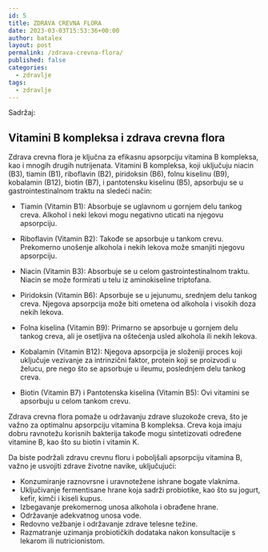 ```yaml
---
id: 5
title: ZDRAVA CREVNA FLORA
date: 2023-03-03T15:53:36+00:00
author: batalex
layout: post
permalink: /zdrava-crevna-flora/
published: false
categories:
  - zdravlje
tags:
  - zdravlje
---
```

Sadržaj:


## Vitamini B kompleksa i zdrava crevna flora
Zdrava crevna flora je ključna za efikasnu apsorpciju vitamina B kompleksa, kao i mnogih drugih nutrijenata. Vitamini B kompleksa, koji uključuju niacin (B3), tiamin (B1), riboflavin (B2), piridoksin (B6), folnu kiselinu (B9), kobalamin (B12), biotin (B7), i pantotensku kiselinu (B5), apsorbuju se u gastrointestinalnom traktu na sledeći način:

* Tiamin (Vitamin B1): Absorbuje se uglavnom u gornjem delu tankog creva. Alkohol i neki lekovi mogu negativno uticati na njegovu apsorpciju.

* Riboflavin (Vitamin B2): Takođe se apsorbuje u tankom crevu. Prekomerno unošenje alkohola i nekih lekova može smanjiti njegovu apsorpciju.

* Niacin (Vitamin B3): Absorbuje se u celom gastrointestinalnom traktu. Niacin se može formirati u telu iz aminokiseline triptofana.

* Piridoksin (Vitamin B6): Apsorbuje se u jejunumu, srednjem delu tankog creva. Njegova apsorpcija može biti ometena od alkohola i visokih doza nekih lekova.

* Folna kiselina (Vitamin B9): Primarno se apsorbuje u gornjem delu tankog creva, ali je osetljiva na oštećenja usled alkohola ili nekih lekova.

* Kobalamin (Vitamin B12): Njegova apsorpcija je složeniji proces koji uključuje vezivanje za intrinzični faktor, protein koji se proizvodi u želucu, pre nego što se apsorbuje u ileumu, poslednjem delu tankog creva.

* Biotin (Vitamin B7) i Pantotenska kiselina (Vitamin B5): Ovi vitamini se apsorbuju u celom tankom crevu.

Zdrava crevna flora pomaže u održavanju zdrave sluzokože creva, što je važno za optimalnu apsorpciju vitamina B kompleksa. Creva koja imaju dobru ravnotežu korisnih bakterija takođe mogu sintetizovati određene vitamine B, kao što su biotin i vitamin K.

Da biste podržali zdravu crevnu floru i poboljšali apsorpciju vitamina B, važno je usvojiti zdrave životne navike, uključujući:

* Konzumiranje raznovrsne i uravnotežene ishrane bogate vlaknima.
* Uključivanje fermentisane hrane koja sadrži probiotike, kao što su jogurt, kefir, kimči i kiseli kupus.
* Izbegavanje prekomernog unosa alkohola i obrađene hrane.
* Održavanje adekvatnog unosa vode.
* Redovno vežbanje i održavanje zdrave telesne težine.
* Razmatranje uzimanja probiotičkih dodataka nakon konsultacije s lekarom ili nutricionistom.

